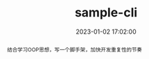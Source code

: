 ---
title: sample-cli
date: 2023-01-02 17:02:00
tags:
    - 项目
    - 脚手架
category: project
timeline: life
abstract: 结合学习OOP思想，写一个脚手架，加快开发重复性的节奏
---
